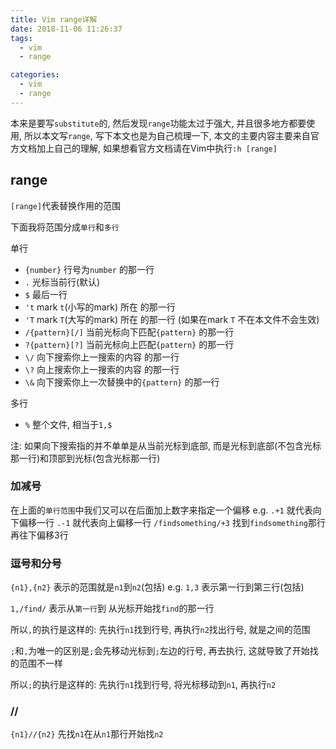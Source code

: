 ```yaml
---
title: Vim range详解
date: 2018-11-06 11:26:37
tags:
  - vim
  - range

categories:
  - vim
  - range
---
```


本来是要写`substitute`的, 然后发现`range`功能太过于强大, 并且很多地方都要使用, 
所以本文写`range`, 写下本文也是为自己梳理一下,
本文的主要内容主要来自官方文档加上自己的理解, 如果想看官方文档请在Vim中执行`:h [range]`

<!-- more -->

## range
`[range]`代表替换作用的范围

下面我将范围分成`单行`和`多行`

单行
* `{number}` 行号为`number` 的那一行
* `.` 光标当前行(默认)
* `$` 最后一行
* `'t` mark `t`(小写的mark) 所在 的那一行
* `'T` mark `T`(大写的mark) 所在 的那一行 (如果在mark `T` 不在本文件不会生效)
* `/{pattern}[/]` 当前光标向下匹配`{pattern}` 的那一行
* `?{pattern}[?]` 当前光标向上匹配`{pattern}` 的那一行
* `\/` 向下搜索你上一搜索的内容 的那一行
* `\?` 向上搜索你上一搜索的内容 的那一行
* `\&` 向下搜索你上一次替换中的`{pattern}` 的那一行

多行
* `%` 整个文件, 相当于`1,$`

注: 如果向下搜索指的并不单单是从当前光标到底部, 而是光标到底部(不包含光标那一行)和顶部到光标(包含光标那一行)

### 加减号
在上面的`单行范围`中我们又可以在后面加上数字来指定一个偏移
e.g.
`.+1` 就代表向下偏移一行
`.-1` 就代表向上偏移一行
`/findsomething/+3` 找到`findsomething`那行再往下偏移3行

### 逗号和分号
`{n1},{n2}` 表示的范围就是`n1`到`n2`(包括)
e.g.
`1,3` 表示第一行到第三行(包括)

`1,/find/` 表示从`第一行`到 从光标开始找`find`的那一行

所以`,`的执行是这样的: 先执行`n1`找到行号, 再执行`n2`找出行号, 就是之间的范围

`;`和`,`为唯一的区别是`;`会先移动光标到`;`左边的行号, 再去执行, 
这就导致了开始找的范围不一样

所以`;`的执行是这样的: 先执行`n1`找到行号, 将光标移动到`n1`, 再执行`n2`

### //
`{n1}//{n2}` 先找`n1`在从`n1`那行开始找`n2`







